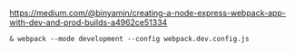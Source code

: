 https://medium.com/@binyamin/creating-a-node-express-webpack-app-with-dev-and-prod-builds-a4962ce51334


```
& webpack --mode development --config webpack.dev.config.js
```